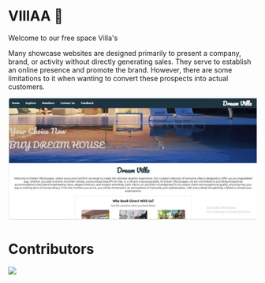 # VIllAA 🏡

Welcome to our free space Villa's

Many showcase websites are designed primarily to present a company, brand, or activity without directly generating sales. They serve to establish an online presence and promote the brand. However, there are some limitations to it when wanting to convert these prospects into actual customers.

![screenshot](images/homepage.png)
# Contributors

<a href="https://github.com/Sakshi2005Dhamdhere/icp-8.0-html-css-group-project-2/graphs/contributors">
  <img src="https://contrib.rocks/image?repo=Sakshi2005Dhamdhere/icp-8.0-html-css-group-project-2" />
</a>


